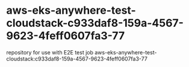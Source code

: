 # aws-eks-anywhere-test-cloudstack-c933daf8-159a-4567-9623-4feff0607fa3-77
repository for use with E2E test job aws-eks-anywhere-test-cloudstack:c933daf8-159a-4567-9623-4feff0607fa3-77
